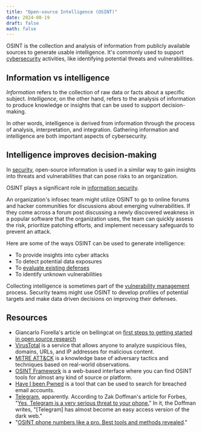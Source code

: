 ```yaml
---
title: "Open-source Intelligence (OSINT)"
date: 2024-08-19
draft: false
math: false
---
```


OSINT is the collection and analysis of information from publicly
available sources to generate usable intelligence. It's commonly used to
support [cybersecurity](/cybersecurity) activities, like identifying
potential threats and vulnerabilities.

## Information vs intelligence

*Information* refers to the collection of raw data or facts about a
specific subject. *Intelligence*, on the other hand, refers to the
analysis of information to produce knowledge or insights that can be
used to support decision-making.

In other words, intelligence is derived from information through the
process of analysis, interpretation, and integration. Gathering
information and intelligence are both important aspects of
cybersecurity.

## Intelligence improves decision-making

In [security](/security), open-source information is used in a similar
way to gain insights into threats and vulnerabilities that can pose
risks to an organization.

OSINT plays a significant role in [information security](/infosec).

An organization's infosec team might utilize OSINT to
go to online forums and hacker communities for discussions about
emerging vulnerabilities. If they come across a forum post discussing a
newly discovered weakness in a popular software that the organization uses,
the team can quickly assess the risk, prioritize patching efforts, and
implement necessary safeguards to prevent an attack.

Here are some of the ways OSINT can be used to generate intelligence:

- To provide insights into cyber attacks
- To detect potential data exposures
- To [evaluate existing defenses](/defense-in-depth)
- To identify unknown vulnerabilities

Collecting intelligence is sometimes part of the
[vulnerability management](/vulnerability-management) process.
Security teams might use
OSINT to develop profiles of potential targets and make data driven
decisions on improving their defenses.

## Resources

- Giancarlo Fiorella's article on bellingcat on [first steps to getting started in open source research](https://www.bellingcat.com/resources/2021/11/09/first-steps-to-getting-started-in-open-source-research/)
- [VirusTotal](https://www.virustotal.com/gui/home/upload) is a service
  that allows anyone to analyze suspicious files, domains, URLs, and IP
  addresses for malicious content.
- [MITRE ATT&CK](https://attack.mitre.org/) is a knowledge base of
  adversary tactics and techniques based on real-world observations.
- [OSINT Framework](https://osintframework.com/) is a web-based
  interface where you can find OSINT tools for almost any kind of source
  or platform.
- [Have I been Pwned](https://haveibeenpwned.com/) is a tool that can be
  used to search for breached email accounts.
- [Telegram](https://telegram.org/), apparently. According to Zak
  Doffman's article for Forbes, "[Yes, Telegram is a very serious threat to your phone.](https://www.forbes.com/sites/zakdoffman/2024/02/02/apple-iphone-google-pixel-and-samsung-galaxy-telegram-app-warning/)" In it, the Doffman writes, "[Telegram] has almost become an easy access version of the dark web."
- "[OSINT phone numbers like a pro. Best tools and methods revealed](https://www.osintteam.com/osint-phone-numbers-like-a-pro-best-tools-and-methods-revealed/)."
